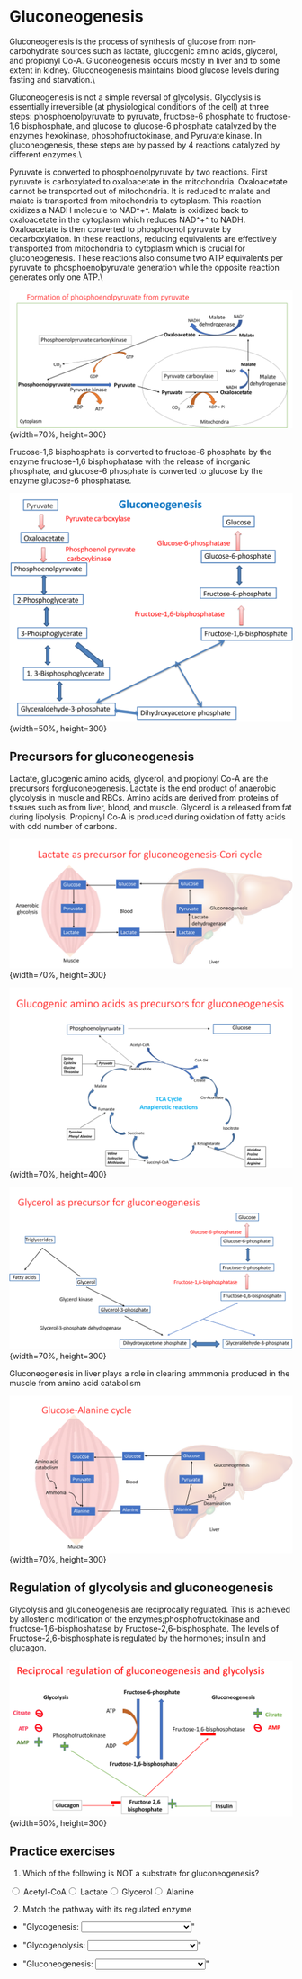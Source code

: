 # Gluconeogenesis

Gluconeogenesis is the process of synthesis of glucose from non-carbohydrate sources such as lactate, glucogenic amino acids, glycerol, and propionyl Co-A. Gluconeogenesis occurs mostly in liver and to some extent in kidney. Gluconeogenesis maintains blood glucose levels during fasting and starvation.\

Gluconeogenesis is not a simple reversal of glycolysis. Glycolysis is essentially irreversible (at physiological conditions of the cell) at three steps: phosphoenolpyruvate to pyruvate, fructose-6 phosphate to fructose-1,6 bisphosphate, and glucose to glucose-6 phosphate catalyzed by the enzymes hexokinase, phosphofructokinase, and Pyruvate kinase. In gluconeogenesis, these steps are by passed by 4 reactions catalyzed by different enzymes.\

Pyruvate is converted to phosphoenolpyruvate by two reactions. First pyruvate is carboxylated to oxaloacetate in the mitochondria. Oxaloacetate cannot be transported out of mitochondria. It is reduced to malate and malate is transported from mitochondria to cytoplasm. This reaction oxidizes a NADH molecule to NAD^+^. Malate is oxidized back to oxaloacetate in the cytoplasm which reduces NAD^+^ to NADH. Oxaloacetate is then converted to phosphoenol pyruvate by decarboxylation. In these reactions, reducing equivalents are effectively transported from mitochondria to cytoplasm which is crucial for gluconeogenesis. These reactions also consume two ATP equivalents per pyruvate to phosphoenolpyruvate generation while the opposite reaction generates only one ATP.\


![](Images/pep.png){width=70%, height=300}


Frucose-1,6 bisphosphate is converted to fructose-6 phosphate by the enzyme fructose-1,6 bisphophatase with the release of inorganic phosphate, and glucose-6 phosphate is converted to glucose by the enzyme glucose-6 phosphatase. 

![](Images/gluconeogenesis.png){width=50%, height=300}


## Precursors for gluconeogenesis

Lactate, glucogenic amino acids, glycerol, and propionyl Co-A are the precursors forgluconeogenesis. Lactate is the end product of anaerobic glycolysis in muscle and RBCs. Amino acids are derived from proteins of tissues such as from liver, blood, and muscle. Glycerol is a released from fat during lipolysis. Propionyl Co-A is produced during oxidation of fatty acids with odd number of carbons.


![](Images/cori.png){width=70%, height=300}

![](Images/aa.png){width=70%, height=400}

![](Images/glycerol.png){width=70%, height=300}


Gluconeogenesis in liver plays a role in clearing ammmonia produced in the muscle from amino acid catabolism


![](Images/alanine.png){width=70%, height=300}



## Regulation of glycolysis and gluconeogenesis


Glycolysis and gluconeogenesis are reciprocally regulated. This is achieved by allosteric modification of the enzymes;phosphofructokinase and fructose-1,6-bisphoshatase  by Fructose-2,6-bisphosphate. The levels of Fructose-2,6-bisphosphate is regulated by the hormones; insulin and glucagon.

![](Images/reg_gly_gluco.png){width=50%, height=300}
## Practice exercises

1. Which of the following is NOT a substrate for gluconeogenesis?


<div class='webex-radiogroup' id='radio_YXGLFKOEHY'><label><input type="radio" autocomplete="off" name="radio_YXGLFKOEHY" value="answer"></input> <span>Acetyl-CoA</span></label><label><input type="radio" autocomplete="off" name="radio_YXGLFKOEHY" value=""></input> <span>Lactate</span></label><label><input type="radio" autocomplete="off" name="radio_YXGLFKOEHY" value=""></input> <span>Glycerol</span></label><label><input type="radio" autocomplete="off" name="radio_YXGLFKOEHY" value=""></input> <span>Alanine</span></label></div>



2. Match the pathway with its regulated enzyme


- "Glycogenesis: <select class='webex-select'><option value='blank'></option><option value='answer'>Glycogen synthase</option><option value=''>Glycogen phosphorylase</option><option value=''>Fructose 1,6-Bisphosphatase</option><option value=''>Phosphofructokinase-1</option></select>"

- "Glycogenolysis: <select class='webex-select'><option value='blank'></option><option value=''>Glycogen synthase</option><option value='answer'>Glycogen phosphorylase</option><option value=''>Fructose 1,6-Bisphosphatase</option><option value=''>Phosphofructokinase-1</option></select>"

- "Gluconeogenesis: <select class='webex-select'><option value='blank'></option><option value=''>Glycogen synthase</option><option value=''>Glycogen phosphorylase</option><option value='answer'>Fructose 1,6-Bisphosphatase</option><option value=''>Phosphofructokinase-1</option></select>"






